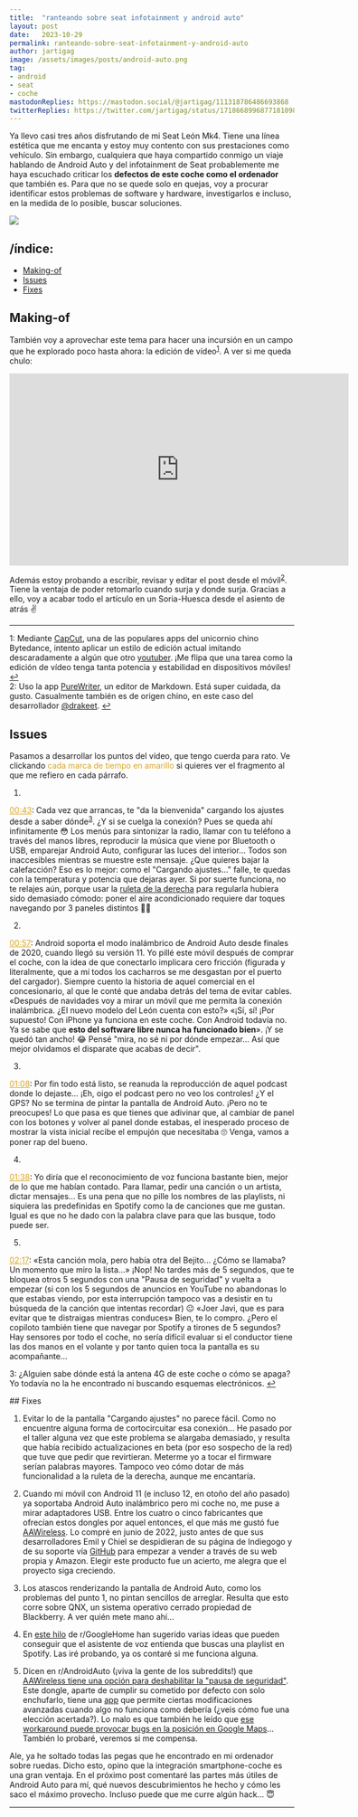 ```yaml
---
title:  "ranteando sobre seat infotainment y android auto"
layout: post
date:   2023-10-29
permalink: ranteando-sobre-seat-infotainment-y-android-auto
author: jartigag
image: /assets/images/posts/android-auto.png
tag:
- android
- seat
- coche
mastodonReplies: https://mastodon.social/@jartigag/111318786486693868
twitterReplies: https://twitter.com/jartigag/status/1718668996877181098
---
```


<script type="text/javascript" src="https://code.jquery.com/jquery-3.2.1.min.js"></script>
<link rel="stylesheet" media="all" href="{{site.baseurl}}/assets/css/scroll-video.css">

Ya llevo casi tres años disfrutando de mi Seat León Mk4.
Tiene una línea estética que me encanta y estoy muy contento con sus prestaciones como vehículo.
Sin embargo, cualquiera que haya compartido conmigo un viaje hablando de Android Auto y del infotainment de Seat probablemente me haya escuchado criticar los **defectos de este coche como el ordenador** que también es.
Para que no se quede solo en quejas, voy a procurar identificar estos problemas de software y hardware, investigarlos e incluso, en la medida de lo posible, buscar soluciones.

![]({{site.baseurl}}/assets/images/posts/android-auto.png)

## /índice:

<!-- vim-markdown-toc GFM -->

* [Making-of](#making-of)
* [Issues](#issues)
* [Fixes](#fixes)

<!-- vim-markdown-toc -->

## Making-of
También voy a aprovechar este tema para hacer una incursión en un campo que he explorado poco hasta ahora: la edición de vídeo<sup id="fnref:1">[1](#fn:1)</sup>.
A ver si me queda chulo:

<div class="video-wrap">
  <div class="video">
    <iframe name="peertubevideo" width="600" height="340" src="https://fediverse.tv/videos/embed/19ce0dba-a941-403b-a970-7a130a720504?warningTitle=0" frameborder="0" gesture="media" allowfullscreen></iframe>
  </div>
</div>


Además estoy probando a escribir, revisar y editar el post desde el móvil<sup id="fnref:2">[2](#fn:2)</sup>.
Tiene la ventaja de poder retomarlo cuando surja y donde surja.
Gracias a ello, voy a acabar todo el artículo en un Soria-Huesca desde el asiento de atrás ✌️

---

<a name="fn:1"></a>1: Mediante [CapCut](https://play.google.com/store/apps/details?id=com.lemon.lvoverseas), una de las populares apps del unicornio chino Bytedance, intento aplicar un estilo de edición actual imitando descaradamente a algún que otro [youtuber](https://youtube.com/@LiveOverflow). ¡Me flipa que una tarea como la edición de vídeo tenga tanta potencia y estabilidad en dispositivos móviles! [↩](#fnref:1)  
<a name="fn:2"></a>2: Uso la app [PureWriter](https://play.google.com/store/apps/details?id=com.drakeet.purewriter), un editor de Markdown. Está super cuidada, da gusto. Casualmente también es de origen chino, en este caso del desarrollador [@drakeet](https://github.com/drakeet). [↩](#fnref:2)  

## Issues
Pasamos a desarrollar los puntos del vídeo, que tengo cuerda para rato.
Ve clickando <span style="color: goldenrod;">cada marca de tiempo en amarillo</span> si quieres ver el fragmento al que me refiero en cada párrafo.

1. <a href="https://fediverse.tv/videos/embed/19ce0dba-a941-403b-a970-7a130a720504?start=43s&amp;stop=52s&amp;title=0&amp;warningTitle=0&amp;p2p=0&amp;autoplay=1" style="color: goldenrod;" target="peertubevideo">
00:43</a>:
Cada vez que arrancas, te "da la bienvenida" cargando los ajustes desde a saber dónde<sup id="fnref:3">[3](#fn:3)</sup>.
¿Y si se cuelga la conexión?
Pues se queda ahí infinitamente 😳
Los menús para sintonizar la radio, llamar con tu teléfono a través del manos libres, reproducir la música que viene por Bluetooth o USB, emparejar Android Auto, configurar las luces del interior...
Todos son inaccesibles mientras se muestre este mensaje.
¿Que quieres bajar la calefacción?
Eso es lo mejor: como el "Cargando ajustes..." falle, te quedas con la temperatura y potencia que dejaras ayer.
Si por suerte funciona, no te relajes aún, porque usar la [ruleta de la derecha](https://twitter.com/jartigag/status/1563451011229880323) para regularla hubiera sido demasiado cómodo:
poner el aire acondicionado requiere dar toques navegando por 3 paneles distintos 🤦‍♂️

2. <a href="https://fediverse.tv/videos/embed/19ce0dba-a941-403b-a970-7a130a720504?start=56s&amp;stop=1m3s&amp;title=0&amp;warningTitle=0&amp;p2p=0&amp;autoplay=1" style="color: goldenrod;" target="peertubevideo">
00:57</a>:
Android soporta el modo inalámbrico de Android Auto desde finales de 2020, cuando llegó su versión 11.
Yo pillé este móvil después de comprar el coche, con la idea de que conectarlo implicara cero fricción (figurada y literalmente, que a mí todos los cacharros se me desgastan por el puerto del cargador).
Siempre cuento la historia de aquel comercial en el concesionario, al que le conté que andaba detrás del tema de evitar cables.
«Después de navidades voy a mirar un móvil que me permita la conexión inalámbrica.
¿El nuevo modelo del León cuenta con esto?»
«¡Sí, sí! ¡Por supuesto!
Con iPhone ya funciona en este coche.
Con Android todavía no.
Ya se sabe que **esto del software libre nunca ha funcionado bien**».
¡Y se quedó tan ancho! 😂
Pensé "mira, no sé ni por dónde empezar... Así que mejor olvidamos el disparate que acabas de decir".

3. <a href="https://fediverse.tv/videos/embed/19ce0dba-a941-403b-a970-7a130a720504?start=1m8s&amp;stop=1m35s&amp;title=0&amp;warningTitle=0&amp;p2p=0&amp;autoplay=1" style="color: goldenrod;" target="peertubevideo">
01:08</a>:
Por fin todo está listo, se reanuda la reproducción de aquel podcast donde lo dejaste...
¡Eh, oigo el podcast pero no veo los controles!
¿Y el GPS?
No se termina de pintar la pantalla de Android Auto.
¡Pero no te preocupes!
Lo que pasa es que tienes que adivinar que, al cambiar de panel con los botones y volver al panel donde estabas, el inesperado proceso de mostrar la vista inicial recibe el empujón que necesitaba 🙄 Venga, vamos a poner rap del bueno.

4. <a href="https://fediverse.tv/videos/embed/19ce0dba-a941-403b-a970-7a130a720504?start=1m38s&amp;stop=2m16s&amp;title=0&amp;warningTitle=0&amp;p2p=0&amp;autoplay=1" style="color: goldenrod;" target="peertubevideo">
01:38</a>:
Yo diría que el reconocimiento de voz funciona bastante bien, mejor de lo que me habían contado.
Para llamar, pedir una canción o un artista, dictar mensajes...
Es una pena que no pille los nombres de las playlists, ni siquiera las predefinidas en Spotify como la de canciones que me gustan.
Igual es que no he dado con la palabra clave para que las busque, todo puede ser.

5. <a href="https://fediverse.tv/videos/embed/19ce0dba-a941-403b-a970-7a130a720504?start=2m17s&amp;stop=2m42s&amp;title=0&amp;warningTitle=0&amp;p2p=0&amp;autoplay=1" style="color: goldenrod;" target="peertubevideo">
02:17</a>:
«Esta canción mola, pero había otra del Bejito...
¿Cómo se llamaba?
Un momento que miro la lista...»
¡Nop!
No tardes más de 5 segundos, que te bloquea otros 5 segundos con una "Pausa de seguridad" y vuelta a empezar
(si con los 5 segundos de anuncios en YouTube no abandonas lo que estabas viendo, por esta interrupción tampoco vas a desistir en tu búsqueda de la canción que intentas recordar) 😐
«Joer Javi, que es para evitar que te distraigas mientras conduces»
Bien, te lo compro.
¿Pero el copiloto también tiene que navegar por Spotify a tirones de 5 segundos?
Hay sensores por todo el coche, no sería difícil evaluar si el conductor tiene las dos manos en el volante y por tanto quien toca la pantalla es su acompañante...

<a name="fn:3"></a>3: ¿Alguien sabe dónde está la antena 4G de este coche o cómo se apaga? Yo todavía no la he encontrado ni buscando esquemas electrónicos. [↩](#fnref:3)  

<div class="hide-video"></div>
## Fixes

1. Evitar lo de la pantalla "Cargando ajustes" no parece fácil.
Como no encuentre alguna forma de cortocircuitar esa conexión...
He pasado por el taller alguna vez que este problema se alargaba demasiado, y resulta que había recibido actualizaciones en beta (por eso sospecho de la red) que tuve que pedir que revirtieran.
Meterme yo a tocar el firmware serían palabras mayores.
Tampoco veo cómo dotar de más funcionalidad a la ruleta de la derecha, aunque me encantaría.

2. Cuando mi móvil con Android 11 (e incluso 12, en otoño del año pasado) ya soportaba Android Auto inalámbrico pero mi coche no, me puse a mirar adaptadores USB.
Entre los cuatro o cinco fabricantes que ofrecían estos dongles por aquel entonces, el que más me gustó fue [AAWireless](https://www.aawireless.io/).
Lo compré en junio de 2022, justo antes de que sus desarrolladores Emil y Chiel se despidieran de su página de Indiegogo y de su soporte vía [GitHub](https://github.com/cpebit) para empezar a vender a través de su web propia y Amazon.
Elegir este producto fue un acierto, me alegra que el proyecto siga creciendo.

3. Los atascos renderizando la pantalla de Android Auto, como los problemas del punto 1, no pintan sencillos de arreglar.
Resulta que esto corre sobre QNX, un sistema operativo cerrado propiedad de Blackberry.
A ver quién mete mano ahí...

4. En [este hilo](https://www.reddit.com/r/googlehome/comments/ou7gkr/get_google_voice_assistant_to_play_my_spotify/) de r/GoogleHome han sugerido varias ideas que pueden conseguir que el asistente de voz entienda que buscas una playlist en Spotify. Las iré probando, ya os contaré si me funciona alguna.

5. Dicen en r/AndroidAuto (¡viva la gente de los subreddits!) que [AAWireless tiene una opción para deshabilitar la "pausa de seguridad"](https://www.reddit.com/r/AndroidAuto/comments/12ly2op/safety_pause_back_soon/jg9hdyv).
Este dongle, aparte de cumplir su cometido por defecto con solo enchufarlo, tiene una [app](https://play.google.com/store/apps/details?id=app.aawireless) que permite ciertas modificaciones avanzadas cuando algo no funciona como debería (¿veis cómo fue una elección acertada?).
Lo malo es que también he leído que [ese workaround puede provocar bugs en la posición en Google Maps](https://www.androidcentral.com/accessories/audio/aawireless-review)...
También lo probaré, veremos si me compensa.

Ale, ya he soltado todas las pegas que he encontrado en mi ordenador sobre ruedas.
Dicho esto, opino que la integración smartphone-coche es una gran ventaja.
En el próximo post comentaré las partes más útiles de Android Auto para mí, qué nuevos descubrimientos he hecho y cómo les saco el máximo provecho.
Incluso puede que me curre algún hack... 😇

---
<script type="text/javascript" src="{{site.baseurl}}/assets/js/scroll-video.js"></script>
